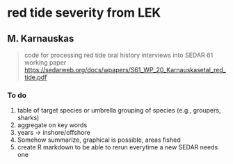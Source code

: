 # red tide severity from LEK
## M. Karnauskas

> code for processing red tide oral history interviews into SEDAR 61 working paper
https://sedarweb.org/docs/wpapers/S61_WP_20_Karnauskasetal_red_tide.pdf

### To do
  1. table of target species or umbrella grouping of species (e.g., groupers, sharks)
  2. aggregate on key words
  3. years -> inshore/offshore
  4. Somehow summarize, graphical is possible, areas fished
  5. create R markdown to be able to rerun everytime a new SEDAR needs one